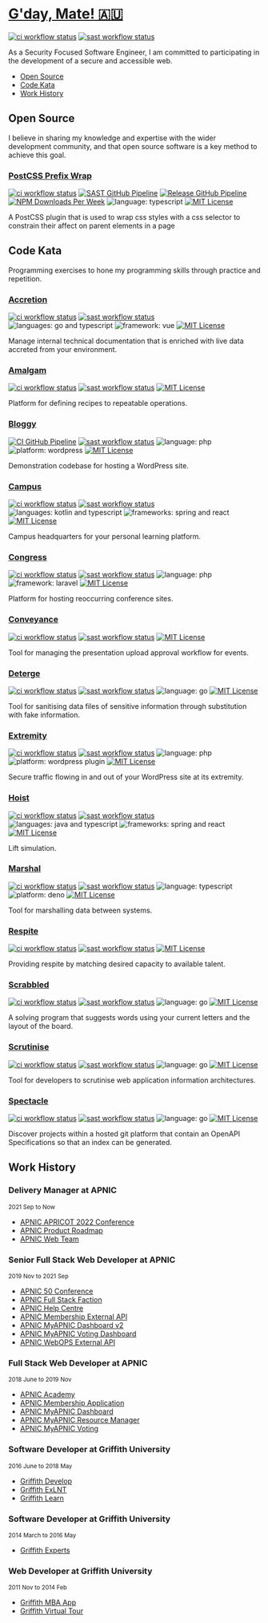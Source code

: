 # [G'day, Mate! 🇦🇺](https://en.wikipedia.org/wiki/Australian_English)

[![ci workflow status](https://img.shields.io/github/workflow/status/dbtedman/dbtedman/ci?style=for-the-badge&logo=github&label=ci)](https://github.com/dbtedman/dbtedman/actions/workflows/ci.yml)
[![sast workflow status](https://img.shields.io/github/workflow/status/dbtedman/dbtedman/sast?style=for-the-badge&logo=github&label=sast)](https://github.com/dbtedman/dbtedman/actions/workflows/sast.yml)

As a Security Focused Software Engineer, I am committed to participating in the development of a secure and accessible web.

-   [Open Source](#open-source)
-   [Code Kata](#code-kata)
-   [Work History](#work-history)

## Open Source

I believe in sharing my knowledge and expertise with the wider development community, and that open source software is a key method to achieve this goal.

### [PostCSS Prefix Wrap](https://github.com/dbtedman/postcss-prefixwrap)

[![ci workflow status](https://img.shields.io/github/workflow/status/dbtedman/postcss-prefixwrap/ci?style=for-the-badge&logo=github&label=ci)](https://github.com/dbtedman/postcss-prefixwrap/actions/workflows/ci.yml?query=branch%3Amain)
[![SAST GitHub Pipeline](https://img.shields.io/github/workflow/status/dbtedman/postcss-prefixwrap/sast?style=for-the-badge&logo=github&label=sast)](https://github.com/dbtedman/postcss-prefixwrap/actions/workflows/sast.yml)
[![Release GitHub Pipeline](https://img.shields.io/github/workflow/status/dbtedman/postcss-prefixwrap/release?style=for-the-badge&logo=github&label=release)](https://github.com/dbtedman/postcss-prefixwrap/actions/workflows/release.yml)
[![NPM Downloads Per Week](https://img.shields.io/npm/dw/postcss-prefixwrap?color=blue&logo=npm&style=for-the-badge)](https://www.npmjs.com/package/postcss-prefixwrap)
![language: typescript](https://img.shields.io/badge/language-typescript-blue.svg?style=for-the-badge)
[![MIT License](https://img.shields.io/github/license/dbtedman/postcss-prefixwrap?color=orange&style=for-the-badge)](https://github.com/dbtedman/postcss-prefixwrap/blob/main/LICENSE.md)

A PostCSS plugin that is used to wrap css styles with a css selector to constrain their affect on parent elements in a page

## Code Kata

Programming exercises to hone my programming skills through practice and repetition.

### [Accretion](https://github.com/dbtedman/kata-accretion)

[![ci workflow status](https://img.shields.io/github/workflow/status/dbtedman/kata-accretion/ci?style=for-the-badge&logo=github&label=ci)](https://github.com/dbtedman/kata-accretion/actions/workflows/ci.yml)
[![sast workflow status](https://img.shields.io/github/workflow/status/dbtedman/kata-accretion/sast?style=for-the-badge&logo=github&label=sast)](https://github.com/dbtedman/kata-accretion/actions/workflows/sast.yml)
![languages: go and typescript](https://img.shields.io/badge/languages-go%20and%20typescript-blue.svg?style=for-the-badge)
![framework: vue](https://img.shields.io/badge/framework-vue-blue.svg?style=for-the-badge)
[![MIT License](https://img.shields.io/github/license/dbtedman/kata-accretion?color=orange&style=for-the-badge)](https://github.com/dbtedman/kata-accretion/blob/main/LICENSE.md)

Manage internal technical documentation that is enriched with live data accreted from your environment.

### [Amalgam](https://github.com/dbtedman/kata-amalgam)

[![ci workflow status](https://img.shields.io/github/workflow/status/dbtedman/kata-amalgam/ci?style=for-the-badge&logo=github&label=ci)](https://github.com/dbtedman/kata-amalgam/actions/workflows/ci.yml)
[![sast workflow status](https://img.shields.io/github/workflow/status/dbtedman/kata-amalgam/sast?style=for-the-badge&logo=github&label=sast)](https://github.com/dbtedman/kata-amalgam/actions/workflows/sast.yml)
[![MIT License](https://img.shields.io/github/license/dbtedman/kata-amalgam?color=orange&style=for-the-badge)](https://github.com/dbtedman/kata-amalgam/blob/main/LICENSE.md)

Platform for defining recipes to repeatable operations.

### [Bloggy](https://github.com/dbtedman/kata-bloggy)

[![CI GitHub Pipeline](https://img.shields.io/github/workflow/status/dbtedman/kata-bloggy/ci?style=for-the-badge&logo=github&label=ci)](https://github.com/dbtedman/kata-bloggy/actions/workflows/ci.yml)
[![sast workflow status](https://img.shields.io/github/workflow/status/dbtedman/kata-bloggy/sast?style=for-the-badge&logo=github&label=sast)](https://github.com/dbtedman/kata-bloggy/actions/workflows/sast.yml)
![language: php](https://img.shields.io/badge/language-php-blue.svg?style=for-the-badge)
![platform: wordpress](https://img.shields.io/badge/platform-wordpress-blue.svg?style=for-the-badge)
[![MIT License](https://img.shields.io/github/license/dbtedman/kata-bloggy?color=orange&style=for-the-badge)](https://github.com/dbtedman/kata-bloggy/blob/main/LICENSE.md)

Demonstration codebase for hosting a WordPress site.

### [Campus](https://github.com/dbtedman/kata-campus)

[![ci workflow status](https://img.shields.io/github/workflow/status/dbtedman/kata-campus/ci?style=for-the-badge&logo=github&label=ci)](https://github.com/dbtedman/kata-campus/actions/workflows/ci.yml)
[![sast workflow status](https://img.shields.io/github/workflow/status/dbtedman/kata-campus/sast?style=for-the-badge&logo=github&label=sast)](https://github.com/dbtedman/kata-campus/actions/workflows/sast.yml)
![languages: kotlin and typescript](https://img.shields.io/badge/languages-kotlin%20and%20typescript-blue.svg?style=for-the-badge)
![frameworks: spring and react](https://img.shields.io/badge/frameworks-spring%20and%20react-blue.svg?style=for-the-badge)
[![MIT License](https://img.shields.io/github/license/dbtedman/kata-campus?color=orange&style=for-the-badge)](https://github.com/dbtedman/kata-campus/blob/main/LICENSE.md)

Campus headquarters for your personal learning platform.

### [Congress](https://github.com/dbtedman/kata-congress)

[![ci workflow status](https://img.shields.io/github/workflow/status/dbtedman/kata-congress/ci?style=for-the-badge&logo=github&label=ci)](https://github.com/dbtedman/kata-congress/actions/workflows/ci.yml)
[![sast workflow status](https://img.shields.io/github/workflow/status/dbtedman/kata-congress/sast?style=for-the-badge&logo=github&label=sast)](https://github.com/dbtedman/kata-congress/actions/workflows/sast.yml)
![language: php](https://img.shields.io/badge/language-php-blue.svg?style=for-the-badge)
![framework: laravel](https://img.shields.io/badge/framework-laravel-blue.svg?style=for-the-badge)
[![MIT License](https://img.shields.io/github/license/dbtedman/kata-congress?color=orange&style=for-the-badge)](https://github.com/dbtedman/kata-congress/blob/main/LICENSE.md)

Platform for hosting reoccurring conference sites.

### [Conveyance](https://github.com/dbtedman/kata-conveyance)

[![ci workflow status](https://img.shields.io/github/workflow/status/dbtedman/kata-conveyance/ci?style=for-the-badge&logo=github&label=ci)](https://github.com/dbtedman/kata-conveyance/actions/workflows/ci.yml)
[![sast workflow status](https://img.shields.io/github/workflow/status/dbtedman/kata-conveyance/sast?style=for-the-badge&logo=github&label=sast)](https://github.com/dbtedman/kata-conveyance/actions/workflows/sast.yml)
[![MIT License](https://img.shields.io/github/license/dbtedman/kata-conveyance?color=orange&style=for-the-badge)](https://github.com/dbtedman/kata-conveyance/blob/main/LICENSE.md)

Tool for managing the presentation upload approval workflow for events.

### [Deterge](https://github.com/dbtedman/kata-deterge)

[![ci workflow status](https://img.shields.io/github/workflow/status/dbtedman/kata-deterge/ci?style=for-the-badge&logo=github&label=ci)](https://github.com/dbtedman/kata-deterge/actions/workflows/ci.yml)
[![sast workflow status](https://img.shields.io/github/workflow/status/dbtedman/kata-deterge/sast?style=for-the-badge&logo=github&label=sast)](https://github.com/dbtedman/kata-deterge/actions/workflows/sast.yml)
![language: go](https://img.shields.io/badge/language-go-blue.svg?style=for-the-badge)
[![MIT License](https://img.shields.io/github/license/dbtedman/kata-deterge?color=orange&style=for-the-badge)](https://github.com/dbtedman/kata-deterge/blob/main/LICENSE.md)

Tool for sanitising data files of sensitive information through substitution with fake information.

### [Extremity](https://github.com/dbtedman/kata-extremity)

[![ci workflow status](https://img.shields.io/github/workflow/status/dbtedman/kata-extremity/ci?style=for-the-badge&logo=github&label=ci)](https://github.com/dbtedman/kata-extremity/actions/workflows/ci.yml)
[![sast workflow status](https://img.shields.io/github/workflow/status/dbtedman/kata-extremity/sast?style=for-the-badge&logo=github&label=sast)](https://github.com/dbtedman/kata-extremity/actions/workflows/sast.yml)
![language: php](https://img.shields.io/badge/language-php-blue.svg?style=for-the-badge)
![platform: wordpress plugin](https://img.shields.io/badge/platform-wordpress%20plugin-blue.svg?style=for-the-badge)
[![MIT License](https://img.shields.io/github/license/dbtedman/kata-extremity?color=orange&style=for-the-badge)](https://github.com/dbtedman/kata-extremity/blob/main/LICENSE.md)

Secure traffic flowing in and out of your WordPress site at its extremity.

### [Hoist](https://github.com/dbtedman/kata-hoist)

[![ci workflow status](https://img.shields.io/github/workflow/status/dbtedman/kata-hoist/ci?style=for-the-badge&logo=github&label=ci)](https://github.com/dbtedman/kata-hoist/actions/workflows/ci.yml)
[![sast workflow status](https://img.shields.io/github/workflow/status/dbtedman/kata-hoist/sast?style=for-the-badge&logo=github&label=sast)](https://github.com/dbtedman/kata-hoist/actions/workflows/sast.yml)
![languages: java and typescript](https://img.shields.io/badge/languages-java%20and%20typescript-blue.svg?style=for-the-badge)
![frameworks: spring and react](https://img.shields.io/badge/frameworks-spring%20and%20react-blue.svg?style=for-the-badge)
[![MIT License](https://img.shields.io/github/license/dbtedman/kata-hoist?color=orange&style=for-the-badge)](https://github.com/dbtedman/kata-hoist/blob/main/LICENSE.md)

Lift simulation.

### [Marshal](https://github.com/dbtedman/kata-marshal)

[![ci workflow status](https://img.shields.io/github/workflow/status/dbtedman/kata-marshal/ci?style=for-the-badge&logo=github&label=ci)](https://github.com/dbtedman/kata-marshal/actions/workflows/ci.yml)
[![sast workflow status](https://img.shields.io/github/workflow/status/dbtedman/kata-marshal/sast?style=for-the-badge&logo=github&label=sast)](https://github.com/dbtedman/kata-marshal/actions/workflows/sast.yml)
![language: typescript](https://img.shields.io/badge/language-typescript-blue.svg?style=for-the-badge)
![platform: deno](https://img.shields.io/badge/platform-deno-blue.svg?style=for-the-badge)
[![MIT License](https://img.shields.io/github/license/dbtedman/kata-marshal?color=orange&style=for-the-badge)](https://github.com/dbtedman/kata-marshal/blob/main/LICENSE.md)

Tool for marshalling data between systems.

### [Respite](https://github.com/dbtedman/kata-respite)

[![ci workflow status](https://img.shields.io/github/workflow/status/dbtedman/kata-respite/ci?style=for-the-badge&logo=github&label=ci)](https://github.com/dbtedman/kata-respite/actions/workflows/ci.yml)
[![sast workflow status](https://img.shields.io/github/workflow/status/dbtedman/kata-respite/sast?style=for-the-badge&logo=github&label=sast)](https://github.com/dbtedman/kata-respite/actions/workflows/sast.yml)
[![MIT License](https://img.shields.io/github/license/dbtedman/kata-respite?color=orange&style=for-the-badge)](https://github.com/dbtedman/kata-respite/blob/main/LICENSE.md)

Providing respite by matching desired capacity to available talent.

### [Scrabbled](https://github.com/dbtedman/kata-scrabbled)

[![ci workflow status](https://img.shields.io/github/workflow/status/dbtedman/kata-scrabbled/ci?style=for-the-badge&logo=github&label=ci)](https://github.com/dbtedman/kata-scrabbled/actions/workflows/ci.yml)
[![sast workflow status](https://img.shields.io/github/workflow/status/dbtedman/kata-scrabbled/sast?style=for-the-badge&logo=github&label=sast)](https://github.com/dbtedman/kata-scrabbled/actions/workflows/sast.yml)
![language: go](https://img.shields.io/badge/language-go-blue.svg?style=for-the-badge)
[![MIT License](https://img.shields.io/github/license/dbtedman/kata-scrabbled?color=orange&style=for-the-badge)](https://github.com/dbtedman/kata-scrabbled/blob/main/LICENSE.md)

A solving program that suggests words using your current letters and the layout of the board.

### [Scrutinise](https://github.com/dbtedman/kata-scrutinise)

[![ci workflow status](https://img.shields.io/github/workflow/status/dbtedman/kata-scrutinize/ci?style=for-the-badge&logo=github&label=ci)](https://github.com/dbtedman/kata-scrutinize/actions/workflows/ci.yml)
[![sast workflow status](https://img.shields.io/github/workflow/status/dbtedman/kata-scrutinize/sast?style=for-the-badge&logo=github&label=sast)](https://github.com/dbtedman/kata-scrutinize/actions/workflows/sast.yml)
![language: go](https://img.shields.io/badge/language-go-blue.svg?style=for-the-badge)
[![MIT License](https://img.shields.io/github/license/dbtedman/kata-scrutinize?color=orange&style=for-the-badge)](https://github.com/dbtedman/kata-scrutinize/blob/main/LICENSE.md)

Tool for developers to scrutinise web application information architectures.

### [Spectacle](https://github.com/dbtedman/kata-spectacle)

[![ci workflow status](https://img.shields.io/github/workflow/status/dbtedman/kata-spectacle/ci?style=for-the-badge&logo=github&label=ci)](https://github.com/dbtedman/kata-spectacle/actions/workflows/ci.yml)
[![sast workflow status](https://img.shields.io/github/workflow/status/dbtedman/kata-spectacle/sast?style=for-the-badge&logo=github&label=sast)](https://github.com/dbtedman/kata-spectacle/actions/workflows/sast.yml)
![language: go](https://img.shields.io/badge/language-go-blue.svg?style=for-the-badge)
[![MIT License](https://img.shields.io/github/license/dbtedman/kata-spectacle?color=orange&style=for-the-badge)](https://github.com/dbtedman/kata-spectacle/blob/main/LICENSE.md)

Discover projects within a hosted git platform that contain an OpenAPI Specifications so that an index can be generated.

## Work History

### Delivery Manager at APNIC

<small>2021 Sep to Now</small>

-   [APNIC APRICOT 2022 Conference](./doc/work/2021-09/APNIC_APRICOT_2022_Conference.md)
-   [APNIC Product Roadmap](./doc/work/2021-09/APNIC_Product_Roadmap.md)
-   [APNIC Web Team](./doc/work/2021-09/APNIC_Web_Team.md)

### Senior Full Stack Web Developer at APNIC

<small>2019 Nov to 2021 Sep</small>

-   [APNIC 50 Conference](./doc/work/2019-11/APNIC_50_Conference.md)
-   [APNIC Full Stack Faction](./doc/work/2019-11/APNIC_Full_Stack_Faction.md)
-   [APNIC Help Centre](./doc/work/2019-11/APNIC_Help_Centre.md)
-   [APNIC Membership External API](./doc/work/2019-11/APNIC_Membership_External_API.md)
-   [APNIC MyAPNIC Dashboard v2](./doc/work/2019-11/APNIC_MyAPNIC_Dashboard_v2.md)
-   [APNIC MyAPNIC Voting Dashboard](./doc/work/2019-11/APNIC_MyAPNIC_Voting_Dashboard.md)
-   [APNIC WebOPS External API](./doc/work/2019-11/APNIC_WebOPS_External_API.md)

### Full Stack Web Developer at APNIC

<small>2018 June to 2019 Nov</small>

-   [APNIC Academy](./doc/work/2018-06/APNIC_Academy.md)
-   [APNIC Membership Application](./doc/work/2018-06/APNIC_Membership_Application.md)
-   [APNIC MyAPNIC Dashboard](./doc/work/2018-06/APNIC_MyAPNIC_Dashboard.md)
-   [APNIC MyAPNIC Resource Manager](./doc/work/2018-06/APNIC_MyAPNIC_Resource_Manager.md)
-   [APNIC MyAPNIC Voting](./doc/work/2018-06/APNIC_MyAPNIC_Voting.md)

### Software Developer at Griffith University

<small>2016 June to 2018 May</small>

-   [Griffith Develop](./doc/work/2016-06/Griffith_Develop.md)
-   [Griffith ExLNT](./doc/work/2016-06/Griffith_ExLNT.md)
-   [Griffith Learn](./doc/work/2016-06/Griffith_Learn.md)

### Software Developer at Griffith University

<small>2014 March to 2016 May</small>

-   [Griffith Experts](./doc/work/2014-03/Griffith_Experts.md)

### Web Developer at Griffith University

<small>2011 Nov to 2014 Feb</small>

-   [Griffith MBA App](./doc/work/2011-11/Griffith_MBA_App.md)
-   [Griffith Virtual Tour](./doc/work/2011-11/Griffith_Virtual_Tour.md)

